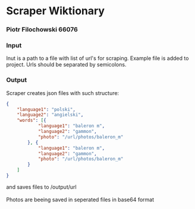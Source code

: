 # Scraper Wiktionary
### Piotr Filochowski 66076

### Input
Inut is a path to a file with list of url's for scraping. Example file is added to project.
Urls should be separated by semicolons.

### Output
Scraper creates json files with such structure:

```json
{
	"language1": "polski",
	"language2": "angielski",
	"words": [{
			"language1": "baleron m",
			"language2": "gammon",
			"photo": "/url/photos/baleron_m"
		}, {
			"language1": "baleron m",
			"language2": "gammon",
			"photo": "/url/photos/baleron_m"
		}
	]
}
```
and saves files to /output/url<br></br>
Photos are beeing saved in seperated files in base64 format



